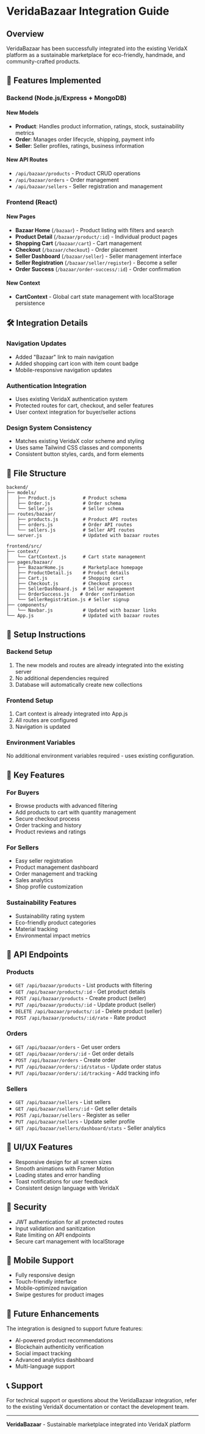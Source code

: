 # VeridaBazaar Integration Guide

## Overview

VeridaBazaar has been successfully integrated into the existing VeridaX platform as a sustainable marketplace for eco-friendly, handmade, and community-crafted products.

## 🚀 Features Implemented

### Backend (Node.js/Express + MongoDB)

#### New Models
- **Product**: Handles product information, ratings, stock, sustainability metrics
- **Order**: Manages order lifecycle, shipping, payment info
- **Seller**: Seller profiles, ratings, business information

#### New API Routes
- `/api/bazaar/products` - Product CRUD operations
- `/api/bazaar/orders` - Order management
- `/api/bazaar/sellers` - Seller registration and management

### Frontend (React)

#### New Pages
- **Bazaar Home** (`/bazaar`) - Product listing with filters and search
- **Product Detail** (`/bazaar/product/:id`) - Individual product pages
- **Shopping Cart** (`/bazaar/cart`) - Cart management
- **Checkout** (`/bazaar/checkout`) - Order placement
- **Seller Dashboard** (`/bazaar/seller`) - Seller management interface
- **Seller Registration** (`/bazaar/seller/register`) - Become a seller
- **Order Success** (`/bazaar/order-success/:id`) - Order confirmation

#### New Context
- **CartContext** - Global cart state management with localStorage persistence

## 🛠 Integration Details

### Navigation Updates
- Added "Bazaar" link to main navigation
- Added shopping cart icon with item count badge
- Mobile-responsive navigation updates

### Authentication Integration
- Uses existing VeridaX authentication system
- Protected routes for cart, checkout, and seller features
- User context integration for buyer/seller actions

### Design System Consistency
- Matches existing VeridaX color scheme and styling
- Uses same Tailwind CSS classes and components
- Consistent button styles, cards, and form elements

## 📁 File Structure

```
backend/
├── models/
│   ├── Product.js          # Product schema
│   ├── Order.js            # Order schema
│   └── Seller.js           # Seller schema
├── routes/bazaar/
│   ├── products.js         # Product API routes
│   ├── orders.js           # Order API routes
│   └── sellers.js          # Seller API routes
└── server.js               # Updated with bazaar routes

frontend/src/
├── context/
│   └── CartContext.js      # Cart state management
├── pages/bazaar/
│   ├── BazaarHome.js       # Marketplace homepage
│   ├── ProductDetail.js    # Product details
│   ├── Cart.js             # Shopping cart
│   ├── Checkout.js         # Checkout process
│   ├── SellerDashboard.js  # Seller management
│   ├── OrderSuccess.js    # Order confirmation
│   └── SellerRegistration.js # Seller signup
├── components/
│   └── Navbar.js           # Updated with bazaar links
└── App.js                  # Updated with bazaar routes
```

## 🔧 Setup Instructions

### Backend Setup
1. The new models and routes are already integrated into the existing server
2. No additional dependencies required
3. Database will automatically create new collections

### Frontend Setup
1. Cart context is already integrated into App.js
2. All routes are configured
3. Navigation is updated

### Environment Variables
No additional environment variables required - uses existing configuration.

## 🎯 Key Features

### For Buyers
- Browse products with advanced filtering
- Add products to cart with quantity management
- Secure checkout process
- Order tracking and history
- Product reviews and ratings

### For Sellers
- Easy seller registration
- Product management dashboard
- Order management and tracking
- Sales analytics
- Shop profile customization

### Sustainability Features
- Sustainability rating system
- Eco-friendly product categories
- Material tracking
- Environmental impact metrics

## 🔄 API Endpoints

### Products
- `GET /api/bazaar/products` - List products with filtering
- `GET /api/bazaar/products/:id` - Get product details
- `POST /api/bazaar/products` - Create product (seller)
- `PUT /api/bazaar/products/:id` - Update product (seller)
- `DELETE /api/bazaar/products/:id` - Delete product (seller)
- `POST /api/bazaar/products/:id/rate` - Rate product

### Orders
- `GET /api/bazaar/orders` - Get user orders
- `GET /api/bazaar/orders/:id` - Get order details
- `POST /api/bazaar/orders` - Create order
- `PUT /api/bazaar/orders/:id/status` - Update order status
- `PUT /api/bazaar/orders/:id/tracking` - Add tracking info

### Sellers
- `GET /api/bazaar/sellers` - List sellers
- `GET /api/bazaar/sellers/:id` - Get seller details
- `POST /api/bazaar/sellers` - Register as seller
- `PUT /api/bazaar/sellers` - Update seller profile
- `GET /api/bazaar/sellers/dashboard/stats` - Seller analytics

## 🎨 UI/UX Features

- Responsive design for all screen sizes
- Smooth animations with Framer Motion
- Loading states and error handling
- Toast notifications for user feedback
- Consistent design language with VeridaX

## 🔐 Security

- JWT authentication for all protected routes
- Input validation and sanitization
- Rate limiting on API endpoints
- Secure cart management with localStorage

## 📱 Mobile Support

- Fully responsive design
- Touch-friendly interface
- Mobile-optimized navigation
- Swipe gestures for product images

## 🚀 Future Enhancements

The integration is designed to support future features:
- AI-powered product recommendations
- Blockchain authenticity verification
- Social impact tracking
- Advanced analytics dashboard
- Multi-language support

## 📞 Support

For technical support or questions about the VeridaBazaar integration, refer to the existing VeridaX documentation or contact the development team.

---

**VeridaBazaar** - Sustainable marketplace integrated into VeridaX platform
